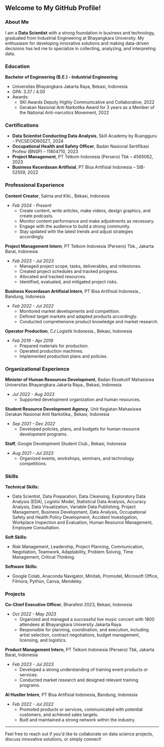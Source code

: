 ## Welcome to My GitHub Profile!

### About Me

I am a **Data Scientist** with a strong foundation in business and technology, graduated from Industrial Engineering at Bhayangkara University. My enthusiasm for developing innovative solutions and making data-driven decisions has led me to specialize in collecting, analyzing, and interpreting data.

### Education

**Bachelor of Engineering (B.E.) - Industrial Engineering**
- Universitas Bhayangkara Jakarta Raya, Bekasi, Indonesia
- GPA: 3.37 / 4.00
- Awards:
  - SKI Awards Deputy Highly Communicative and Collaborative, 2022
  - Gerakan Nasional Anti Narkotika Award for 3 years as a Member of the National Anti-narcotics Movement, 2022

### Certifications

- **Data Scientist Conducting Data Analysis**, Skill Academy by Ruangguru - PVCSEOID60SZT, 2024
- **Occupational Health and Safety Officer**, Badan Nasional Sertifikasi Profesi (BNSP) – 11804710, 2023
- **Project Management**, PT Telkom Indonesia (Persero) Tbk – 4565062, 2023
- **Business Kecerdasan Artifisial**, PT Bisa Artifisial Indonesia – SIB-52559, 2022

### Professional Experience

**Content Creator**, Salma and Kiki., Bekasi, Indonesia
- *Feb 2024 - Present*
  - Create content, write articles, make videos, design graphics, and create podcasts.
  - Monitor content performance and make adjustments as necessary.
  - Engage with the audience to build a strong community.
  - Stay updated with the latest trends and adjust strategies accordingly.

**Project Management Intern**, PT Telkom Indonesia (Persero) Tbk., Jakarta Barat, Indonesia
- *Feb 2023 - Jul 2023*
  - Managed project scope, tasks, deliverables, and milestones.
  - Created project schedules and tracked progress.
  - Allocated and tracked resources.
  - Identified, evaluated, and mitigated project risks.

**Business Kecerdasan Artifisial Intern**, PT Bisa Artifisial Indonesia., Bandung, Indonesia
- *Feb 2022 - Jul 2022*
  - Monitored market developments and competition.
  - Defined target markets and adapted products accordingly.
  - Conducted comprehensive product knowledge and market research.

**Operator Production**, CJ Logistik Indonesia., Bekasi, Indonesia
- *Feb 2019 - Apr 2019*
  - Prepared materials for production.
  - Operated production machines.
  - Implemented production plans and policies.

### Organizational Experience

**Minister of Human Resources Development**, Badan Eksekutif Mahasiswa Universitas Bhayangkara Jakarta Raya., Bekasi, Indonesia
- *Jul 2022 - Aug 2023*
  - Supported development organization and human resources.

**Student Resource Development Agency**, Unit Kegiatan Mahasiswa Gerakan Nasional Anti Narkotika., Bekasi, Indonesia
- *Sep 2021 - Dec 2022*
  - Developed policies, plans, and budgets for human resource development programs.

**Staff**, Google Development Student Club., Bekasi, Indonesia
- *Aug 2021 - Jul 2023*
  - Organized events, workshops, seminars, and technology competitions.

### Skills

**Technical Skills:**
- Data Scientist, Data Preparation, Data Cleansing, Exploratory Data Analysis (EDA), Logistic Model, Statistical Data Analysis, Accuracy Analysis, Data Visualization, Variable Data Publishing, Project Management, Business Development, Data Analysis, Occupational Safety and Health Policy Development, Accident Investigation, Workplace Inspection and Evaluation, Human Resource Management, Employee Consultation.

**Soft Skills:**
- Risk Management, Leadership, Project Planning, Communication, Negotiation, Teamwork, Adaptability, Problem Solving, Time Management, Critical Thinking.

**Software Skills:**
- Google Colab, Anaconda Navigator, Minitab, Promodel, Microsoft Office, Filmora, Python, Canva, Mendeley.

### Projects

**Co-Chief Executive Officer**, Bharafest 2023, Bekasi, Indonesia
- *Oct 2022 - May 2023*
  - Organized and managed a successful live music concert with 1800 attendees at Bhayangkara University Jakarta Raya.
  - Responsible for planning, coordination, and execution, including artist selection, contract negotiations, budget management, licensing, and logistics.

**Product Management Intern**, PT Telkom Indonesia (Persero) Tbk, Jakarta Barat, Indonesia
- *Feb 2023 - Jul 2023*
  - Developed a strong understanding of training event products or services.
  - Conducted market research and designed relevant training programs.

**AI Hustler Intern**, PT Bisa Artifisial Indonesia, Bandung, Indonesia
- *Feb 2022 - Jul 2022*
  - Promoted products or services, communicated with potential customers, and achieved sales targets.
  - Built and maintained a strong network within the industry.

---

Feel free to reach out if you'd like to collaborate on data science projects, discuss innovative solutions, or simply connect!
